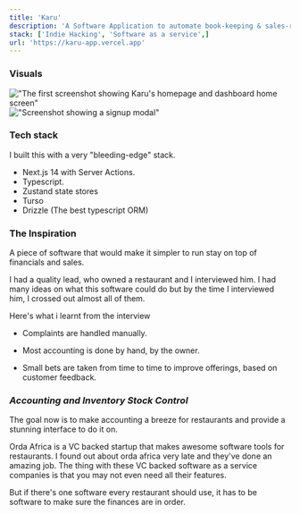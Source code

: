 ```yaml
---
title: 'Karu'
description: 'A Software Application to automate book-keeping & sales-recording at restaurants and cafes.'
stack: ['Indie Hacking', 'Software as a service',]
url: 'https://karu-app.vercel.app'
---
```


### Visuals

!["The first screenshot showing Karu's homepage and dashboard home screen"](/screen1.png 'Home page ')
!["Screenshot showing a signup modal"](/signup.png 'Home page')

### Tech stack

I built this with a very "bleeding-edge" stack.

- Next.js 14 with Server Actions.
- Typescript.
- Zustand state stores
- Turso
- Drizzle (The best typescript ORM)

### The Inspiration

A piece of software that would make it simpler to run stay on top of financials and sales.

I had a quality lead, who owned a restaurant and I interviewed him. I had many ideas on what this
software could do but by the time I interviewed him, I crossed out almost all of them.

Here's what i learnt from the interview

- Complaints are handled manually.

- Most accounting is done by hand, by the owner.

- Small bets are taken from time to time to improve offerings, based on customer feedback.

### _Accounting and Inventory Stock Control_

The goal now is to make accounting a breeze for restaurants and provide a stunning interface to do
it on.

Orda Africa is a VC backed startup that makes awesome software tools for restaurants. I found out
about orda africa very late and they've done an amazing job. The thing with these VC backed software
as a service companies is that you may not even need all their features.

But if there's one software every restaurant should use, it has to be software to make sure the
finances are in order.
